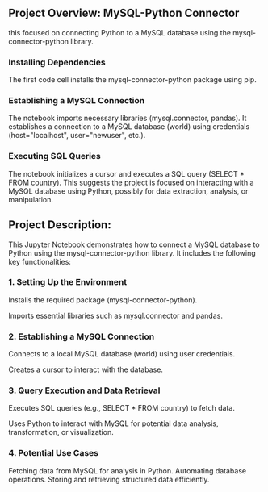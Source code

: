## Project Overview: MySQL-Python Connector
this focused on connecting Python to a MySQL database using the mysql-connector-python library.

### Installing Dependencies
The first code cell installs the mysql-connector-python package using pip.

### Establishing a MySQL Connection
The notebook imports necessary libraries (mysql.connector, pandas).
It establishes a connection to a MySQL database (world) using credentials (host="localhost", user="newuser", etc.).

### Executing SQL Queries
The notebook initializes a cursor and executes a SQL query (SELECT * FROM country).
This suggests the project is focused on interacting with a MySQL database using Python, possibly for data extraction, analysis, or manipulation.

## Project Description: 
This Jupyter Notebook demonstrates how to connect a MySQL database to Python using the mysql-connector-python library. It includes the following key functionalities:

### 1. Setting Up the Environment
Installs the required package (mysql-connector-python).

Imports essential libraries such as mysql.connector and pandas.
### 2. Establishing a MySQL Connection
Connects to a local MySQL database (world) using user credentials.

Creates a cursor to interact with the database.
### 3. Query Execution and Data Retrieval
Executes SQL queries (e.g., SELECT * FROM country) to fetch data.

Uses Python to interact with MySQL for potential data analysis, transformation, or visualization.
### 4. Potential Use Cases
Fetching data from MySQL for analysis in Python.
Automating database operations.
Storing and retrieving structured data efficiently.
